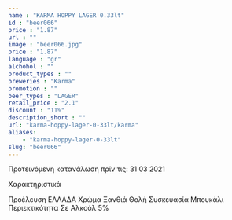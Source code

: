 ```yaml
---
name : "KARMA HOPPY LAGER 0.33lt"
id : "beer066"
price : "1.87"
url : ""
image : "beer066.jpg"
price : "1.87"
language : "gr"
alchohol : ""
product_types : ""
breweries : "Karma"
promotion : ""
beer_types : "LAGER"
retail_price : "2.1"
discount : "11%"
description_short : ""
url: "karma-hoppy-lager-0-33lt/karma"
aliases: 
    - "karma-hoppy-lager-0-33lt"
slug: "beer066"
---
```


Προτεινόμενη κατανάλωση πρίν τις: 31 03 2021

Χαρακτηριστικά

Προέλευση
ΕΛΛΑΔΑ
Χρώμα
Ξανθιά Θολή
Συσκευασία
Μπουκάλι
Περιεκτικότητα Σε Αλκοόλ
5%